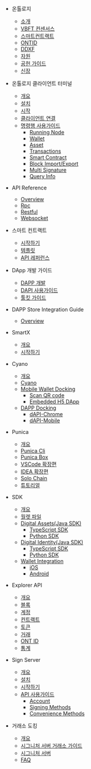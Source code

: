 
- 온톨로지
  - [소개](docs-kr/DeveloperGuide/introduction.md)
  - [VBFT 컨센서스](docs-kr/DeveloperGuide/02-VBFT-introduction.md)
  - [스마트컨트랙트](docs-kr/DeveloperGuide/smartcontract/00-introduction-sc.md)
  - [ONTID](docs-kr/DeveloperGuide/04-ontid.md)
  - [DDXF](docs-kr/DeveloperGuide/05-ddxf.md)
  - [자원](docs-kr/DeveloperGuide/06-white-papers.md)
  - [공헌 가이드](docs-kr/DeveloperGuide/07-contributions-guide.md)
  - [신장](docs-kr/DeveloperGuide/08-Extension.md)

- 온톨로지 클라이언트 터미널
  - [개요](docs-kr/ontology-cli/00-overview.md)
  - [설치](docs-kr/ontology-cli/01-install.md)
  - [시작](docs-kr/ontology-cli/02-getting-started.md)
  - [클라이언트 연결](docs-kr/ontology-cli/03-connect-to-client.md)
  - [명령행 사용가이드](docs-kr/ontology-cli/11-cli-usage.md)
      - [Running Node](docs-kr/ontology-cliontology-cli/02-running-node.md)
      - [Wallet](docs-kr/ontology-cli/04-wallet-management.md)
      - [Asset](docs-kr/ontology-cli/05-asset-management.md)
      - [Transactions](docs-kr/ontology-cli/06-transactions.md)
      - [Smart Contract](docs-kr/ontology-cli/07-smart-contracts.md)
      - [Block Import/Export](docs-kr/ontology-cli/08-block-data.md)
      - [Multi Signature](docs-kr/ontology-cli/09-multisig.md)
      - [Query Info](docs-kr/ontology-cli/10-query-info.md)

- API Reference
  - [Overview](docs-kr/API/00-overview.md)
  - [Rpc](docs-krkr/API/01-rpc_api.md)
  - [Restful](docs-kr/API/02-restful_api.md)
  - [Websocket](docs-kr/API/03-websocket_api.md)

- 스마트 컨트랙트
  - [시작하기](docs-kr/smartcontract/01-started.md)
  - [템플릿](docs-kr/smartcontract/02-template.md)
  - [API 레퍼런스](docs-kr/smartcontract/03-sc-api.md)

- DApp 개발 가이드
  - [DAPP 개발](docs-kr/QuickGuide/00-dapp_development.md)
  - [DAPI 사용가이드](docs-kr/QuickGuide/06-dapi-useage.md)
  - [툴킷 가이드](docs-kr/DeveloperGuide/tools.md)

- DAPP Store Integration Guide
  - [Overview](docs-kr/dapps/overview.md)

- SmartX
  - [개요](docs-kr/SmartX/00-overview.md)
  - [시작하기](docs-kr/SmartX/01-getting-started.md)

- Cyano
  - [개요](docs-kr/Cyano/00-overview.md)
  - [Cyano](docs-kr/Cyano/02-getting-started.md)
  - [Mobile Wallet Docking](docs-kr/Cyano/Cyano-provider/00-overview.md)
      - [Scan QR code](docs-kr/Cyano/Cyano-provider/02-scan-qrcode.md)
      - [Embedded H5 DApp](docs-kr/Cyano/Cyano-provider/03-embedded-h5.md)
  - [DAPP Docking](docs-kr/Cyano/dApi/00-overview.md)
      - [dAPI-Chrome](docs-kr/Cyano/dApi/02-getting-started.md)
      - [dAPI-Mobile](docs-kr/Cyano/dApi-mobile/02-getting-started.md)

- Punica
  - [개요](docs-kr/Punica/punica.md)
  - [Punica Cli](docs-kr/Punica/punica-cli.md)
  - [Punica Box](docs-kr/Punica/punica-box.md)
  - [VSCode 확장편](docs-kr/Punica/sc-extension.md)
  - [IDEA 확장편](docs-kr/Punica/sc-idea-extension.md)
  - [Solo Chain](docs-kr/Punica/solo-chain.md)
  - [튜토리얼](docs-kr/Punica/tutorials.md)

- SDK
  - [개요](docs-kr/SDKs/00-overview.md)
  - [월렛 파일](docs-kr/SDKs/01-wallet-file-specification.md)
  - [Digital Assets(Java SDK)](docs-kr/SDKs/java-sdk.md)
      - [TypeScript SDK](docs-kr/SDKs/ts-sdk.md)
      - [Python SDK](docs-kr/SDKs/python-sdk.md)
  - [Digital Identity(Java SDK)](docs-kr/SDKs/java-sdk-ontid.md)
      - [TypeScript SDK](docs-kr/SDKs/ts-sdk-ontid.md)
      - [Python SDK](docs-kr/SDKs/python-sdk-ontid.md)
  - [Wallet Integration](docs-kr/SDKs/02-wallet-intergration.md)
      - [iOS](docs-kr/SDKs/ontology_wallet_dev_ts_sdk_en.md)
      - [Android](docs-kr/SDKs/ontology_wallet_dev_android_en.md)

- Explorer API
  - [개요](docs-kr/explorer/overview.md)
  - [블록](docs-kr/explorer/blocks.md)
  - [계정](docs-kr/explorer/accounts.md)
  - [컨트랙트](docs-kr/explorer/contracts.md)
  - [토큰](docs-kr/explorer/tokens.md)
  - [거래](docs-kr/explorer/transactions.md)
  - [ONT ID](docs-kr/explorer/ontid.md)
  - [통계](docs-kr/explorer/statistics.md)


- Sign Server
  - [개요](docs-kr/SignServer/00-overview.md)
  - [설치](docs-kr/SignServer/01-installation.md)
  - [시작하기](docs-kr/SignServer/02-getting-started.md)
  - [API 사용가이드](docs-kr/SignServer/03-api-usage.md)
      - [Account](docs-kr/SignServer/04-api-account-methods.md)
      - [Signing Methods](docs-kr/SignServer/05-api-signing-methods.md)
      - [Convenience Methods](docs-kr/SignServer/06-api-signing-convinience-methods.md)


- 거래소 도킹
  - [개요](docs-kr/exchange-API/Ontology+Exchange+Docking+Document.md)
  - [시그니처 서버 거래소 가이드](docs-kr/exchange-API/Sigsvr_Exchange_Guide.md)
  - [시그니처 서버](docs-kr/exchange-API/Ontology+Signature+Server+Tutorials.md)
  - [FAQ](docs-kr/exchange-API/ONT+Exchange+Docking+FAQ.md)
